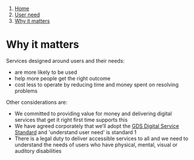 1.  [Home](/docs/core/contents)
2.  [User need](/docs/core/users/user-need)
3.  [Why it matters](#)

# Why it matters

Services designed around users and their needs:

*   are more likely to be used
*   help more people get the right outcome
*   cost less to operate by reducing time and money spent on resolving problems

Other considerations are:

*   We committed to providing value for money and delivering digital services that get it right first time supports this
*   We have agreed corporately that we’ll adopt the [GDS Digital Service Standard](https://www.gov.uk/service-manual/service-standard) and 'understand user need' is standard 1
*   There is a legal duty to deliver accessible services to all and we need to understand the needs of users who have physical, mental, visual or auditory disabilities
